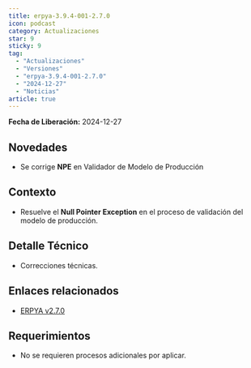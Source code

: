 ```yaml
---
title: erpya-3.9.4-001-2.7.0
icon: podcast
category: Actualizaciones
star: 9
sticky: 9
tag:
  - "Actualizaciones"
  - "Versiones"
  - "erpya-3.9.4-001-2.7.0"
  - "2024-12-27"
  - "Noticias"
article: true
---
```


**Fecha de Liberación:** 2024-12-27

## Novedades

- Se corrige **NPE** en Validador de Modelo de Producción

## Contexto

- Resuelve el **Null Pointer Exception** en el proceso de validación del modelo de producción.

## Detalle Técnico

- Correcciones técnicas. 

## Enlaces relacionados

- [ERPYA v2.7.0](https://github.com/erpya/adempiere_patch_zk/releases/tag/2.7.0)

## Requerimientos

- No se requieren procesos adicionales por aplicar.
